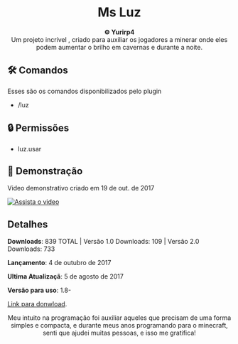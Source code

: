 <h1 align="center">Ms Luz</h1>

<div align="center">
  <strong>⚙️ Yurirp4</strong>
</div>
<div align="center">
  Um projeto incrível , criado para auxiliar os jogadores a minerar onde eles podem aumentar o brilho em cavernas e durante a noite.
</div>

## 🛠️ Comandos

Esses são os comandos disponibilizados pelo plugin

- /luz

## 🔒 Permissões
- luz.usar

## 🚀 Demonstração
Video demonstrativo criado em 19 de out. de 2017

[![Assista o video](https://i3.ytimg.com/vi/zuHqR7O_dpE/hqdefault.jpg)](https://youtu.be/zuHqR7O_dpE)




## Detalhes
**Downloads**: 839 TOTAL | Versão 1.0 Downloads: 109 | Versão 2.0 Downloads: 733

**Lançamento**:  4 de outubro de 2017

**Ultima Atualizaçã**: 5 de agosto de 2017

**Versão para uso**: 1.8-

<a href="https://www.spigotmc.org/resources/msluz.45151">Link para donwload</a>.



<div align="center">
  Meu intuito na programação foi auxiliar aqueles que precisam de uma forma simples e compacta, e durante meus anos programando para o minecraft, senti que ajudei muitas pessoas, e isso me gratifica!
</div>
